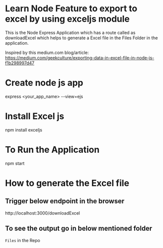 # Learn Node Feature to export to excel by using exceljs module

This is the Node Express Application which has a route called as downloadExcel which helps to generate a Excel file in the Files Folder in the application.

Inspired by this medium.com blog/article:
https://medium.com/geekculture/exporting-data-in-excel-file-in-node-js-f1b298997d47

# Create node js app

express <your_app_name> --view=ejs

# Install Excel js

npm install exceljs

# To Run the Application

npm start

# How to generate the Excel file

## Trigger below endpoint in the browser

http://localhost:3000/downloadExcel

## To see the output go in below mentioned folder

`Files` in the Repo
